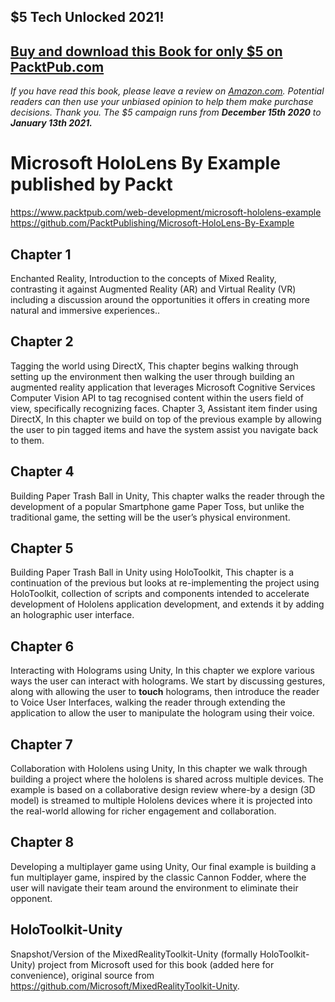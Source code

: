 ## $5 Tech Unlocked 2021!
[Buy and download this Book for only $5 on PacktPub.com](https://www.packtpub.com/product/microsoft-hololens-by-example/9781787126268)
-----
*If you have read this book, please leave a review on [Amazon.com](https://www.amazon.com/gp/product/1787126269).     Potential readers can then use your unbiased opinion to help them make purchase decisions. Thank you. The $5 campaign         runs from __December 15th 2020__ to __January 13th 2021.__*

# Microsoft HoloLens By Example published by Packt
https://www.packtpub.com/web-development/microsoft-hololens-example
https://github.com/PacktPublishing/Microsoft-HoloLens-By-Example

## Chapter 1 
Enchanted Reality, Introduction to the concepts of Mixed Reality, contrasting it against Augmented Reality (AR) and Virtual Reality (VR) including a discussion around the opportunities it offers in creating more natural and immersive experiences..

## Chapter 2 
Tagging the world using DirectX, This chapter begins walking through setting up the environment then walking the user through building an augmented reality application that leverages Microsoft Cognitive Services Computer Vision API to tag recognised content within the users field of view, specifically recognizing faces.
Chapter 3, Assistant item finder using DirectX, In this chapter we build on top of the previous example by allowing the user to pin tagged items and have the system assist you navigate back to them.

## Chapter 4 
Building Paper Trash Ball in Unity, This chapter walks the reader through the development of a popular Smartphone game Paper Toss, but unlike the traditional game, the setting will be the user’s physical environment.

## Chapter 5 
Building Paper Trash Ball in Unity using HoloToolkit, This chapter is a continuation of the previous but looks at re-implementing the project using HoloToolkit, collection of scripts and components intended to accelerate development of Hololens application development, and extends it by adding an holographic user interface.

## Chapter 6 
Interacting with Holograms using Unity, In this chapter we explore various ways the user can interact with holograms. We start by discussing gestures, along with allowing the user to **touch** holograms, then introduce the reader to Voice User Interfaces, walking the reader through extending the application to allow the user to manipulate the hologram using their voice.

## Chapter 7 
Collaboration with Hololens using Unity, In this chapter we walk through building a project where the hololens is shared across multiple devices. The example is based on a collaborative design review where-by a design (3D model) is streamed to multiple Hololens devices where it is projected into the real-world allowing for richer engagement and collaboration.

## Chapter 8 
Developing a multiplayer game using Unity, Our final example is building a fun multiplayer game, inspired by the classic Cannon Fodder, where the user will navigate their team around the environment to eliminate their opponent.

## HoloToolkit-Unity  
Snapshot/Version of the MixedRealityToolkit-Unity (formally HoloToolkit-Unity) project from Microsoft used for this book (added here for convenience), original source from https://github.com/Microsoft/MixedRealityToolkit-Unity. 
